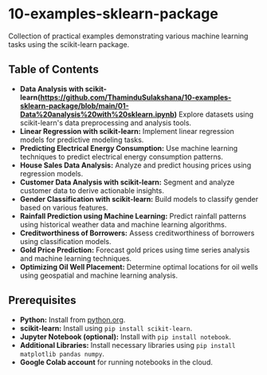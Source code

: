 # 10-examples-sklearn-package
Collection of practical examples demonstrating various machine learning tasks using the scikit-learn package.

## Table of Contents

- **Data Analysis with scikit-learn(https://github.com/ThaminduSulakshana/10-examples-sklearn-package/blob/main/01-Data%20analysis%20with%20sklearn.ipynb)** Explore datasets using scikit-learn's data preprocessing and analysis tools.
- **Linear Regression with scikit-learn:** Implement linear regression models for predictive modeling tasks.
- **Predicting Electrical Energy Consumption:** Use machine learning techniques to predict electrical energy consumption patterns.
- **House Sales Data Analysis:** Analyze and predict housing prices using regression models.
- **Customer Data Analysis with scikit-learn:** Segment and analyze customer data to derive actionable insights.
- **Gender Classification with scikit-learn:** Build models to classify gender based on various features.
- **Rainfall Prediction using Machine Learning:** Predict rainfall patterns using historical weather data and machine learning algorithms.
- **Creditworthiness of Borrowers:** Assess creditworthiness of borrowers using classification models.
- **Gold Price Prediction:** Forecast gold prices using time series analysis and machine learning techniques.
- **Optimizing Oil Well Placement:** Determine optimal locations for oil wells using geospatial and machine learning analysis.

## Prerequisites
  - **Python:** Install from [python.org](https://www.python.org/downloads/).
  - **scikit-learn:** Install using `pip install scikit-learn`.
  - **Jupyter Notebook (optional):** Install with `pip install notebook`.
  - **Additional Libraries:** Install necessary libraries using `pip install matplotlib pandas numpy`.
  - **Google Colab account** for running notebooks in the cloud.
